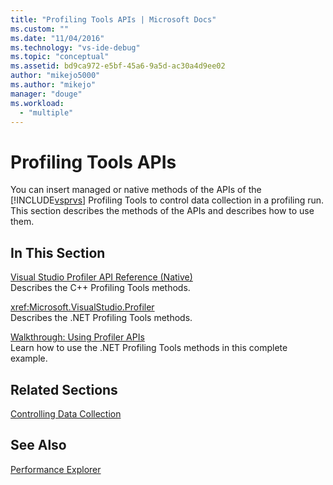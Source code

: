 ```yaml
---
title: "Profiling Tools APIs | Microsoft Docs"
ms.custom: ""
ms.date: "11/04/2016"
ms.technology: "vs-ide-debug"
ms.topic: "conceptual"
ms.assetid: bd9ca972-e5bf-45a6-9a5d-ac30a4d9ee02
author: "mikejo5000"
ms.author: "mikejo"
manager: "douge"
ms.workload: 
  - "multiple"
---
```

# Profiling Tools APIs
You can insert managed or native methods of the APIs of the [!INCLUDE[vsprvs](../code-quality/includes/vsprvs_md.md)] Profiling Tools to control data collection in a profiling run. This section describes the methods of the APIs and describes how to use them.  
  
## In This Section  
 [Visual Studio Profiler API Reference (Native)](../profiling/visual-studio-profiler-api-reference-native.md)  
 Describes the C++ Profiling Tools methods.  
  
 <xref:Microsoft.VisualStudio.Profiler>  
 Describes the .NET Profiling Tools methods.  
  
 [Walkthrough: Using Profiler APIs](../profiling/walkthrough-using-profiler-apis.md)  
 Learn how to use the .NET Profiling Tools methods in this complete example.  
  
## Related Sections  
 [Controlling Data Collection](../profiling/controlling-data-collection.md)  
  
## See Also  
 [Performance Explorer](../profiling/performance-explorer.md)